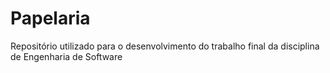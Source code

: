 # Papelaria
Repositório utilizado para o desenvolvimento do trabalho final da disciplina de Engenharia de Software
